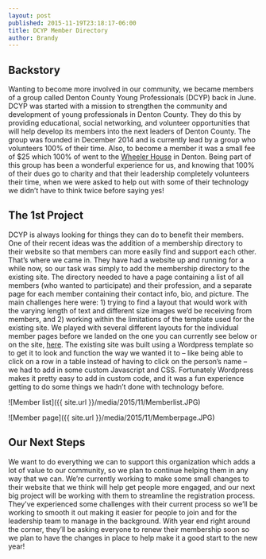 ```yaml
---
layout: post
published: 2015-11-19T23:18:17-06:00
title: DCYP Member Directory
author: Brandy
---
```

## Backstory

Wanting to become more involved in our community, we became members of a group called Denton County Young Professionals (DCYP) back in June. DCYP was started with a mission to strengthen the community and development of young professionals in Denton County. They do this by providing educational, social networking, and volunteer opportunities that will help develop its members into the next leaders of Denton County. The group was founded in December 2014 and is currently lead by a group who volunteers 100% of their time. Also, to become a member it was a small fee of $25 which 100% of went to the [Wheeler House](http://servedenton.org/wheeler-house/) in Denton. Being part of this group has been a wonderful experience for us, and knowing that 100% of their dues go to charity and that their leadership completely volunteers their time, when we were asked to help out with some of their technology we didn’t have to think twice before saying yes!

## The 1st Project

DCYP is always looking for things they can do to benefit their members. One of their recent ideas was the addition of a membership directory to their website so that members can more easily find and support each other. That’s where we came in. They have had a website up and running for a while now, so our task was simply to add the membership directory to the existing site. The directory needed to have a page containing a list of all members (who wanted to participate) and their profession, and a separate page for each member containing their contact info, bio, and picture. The main challenges here were: 1) trying to find a layout that would work with the varying length of text and different size images we’d be receiving from members, and 2) working within the limitations of the template used for the existing site. We played with several different layouts for the individual member pages before we landed on the one you can currently see below or on the site, [here](http://www.dcyp.org/brandy-thomas/). The existing site was built using a Wordpress template so to get it to look and function the way we wanted it to – like being able to click on a row in a table instead of having to click on the person’s name – we had to add in some custom Javascript and CSS. Fortunately Wordpress makes it pretty easy to add in custom code, and it was a fun experience getting to do some things we hadn’t done with technology before. 

![Member list]({{ site.url }}/media/2015/11/Memberlist.JPG)

![Member page]({{ site.url }}/media/2015/11/Memberpage.JPG)

## Our Next Steps

We want to do everything we can to support this organization which adds a lot of value to our community, so we plan to continue helping them in any way that we can. We’re currently working to make some small changes to their website that we think will help get people more engaged, and our next big project will be working with them to streamline the registration process. They've experienced some challenges with their current process so we’ll be working to smooth it out making it easier for people to join and for the leadership team to manage in the background. With year end right around the corner, they’ll be asking everyone to renew their membership soon so we plan to have the changes in place to help make it a good start to the new year!